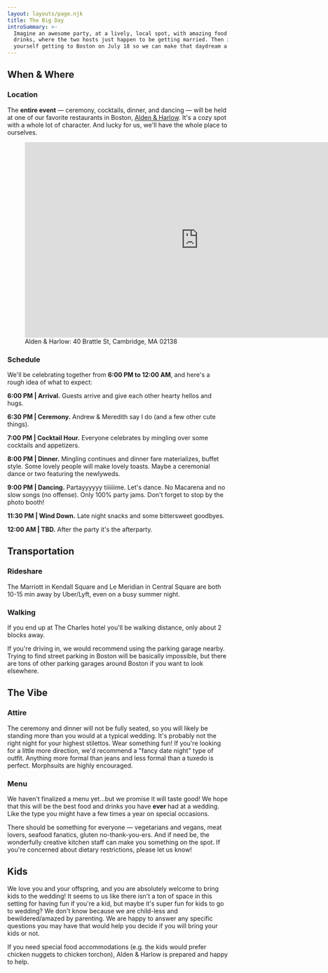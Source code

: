 ```yaml
---
layout: layouts/page.njk
title: The Big Day
introSummary: >-
  Imagine an awesome party, at a lively, local spot, with amazing food and
  drinks, where the two hosts just happen to be getting married. Then imagine
  yourself getting to Boston on July 18 so we can make that daydream a reality.
---
```

## When & Where

### Location

The **entire event** — ceremony, cocktails, dinner, and dancing — will be held at one of our favorite restaurants in Boston, [Alden & Harlow](http://www.aldenharlow.com). It's a cozy spot with a whole lot of character. And lucky for us, we'll have the whole place to ourselves. 

<figure>
    <iframe src="https://www.google.com/maps/embed?pb=!1m18!1m12!1m3!1d2947.5428998188754!2d-71.12359168454327!3d42.373579879186!2m3!1f0!2f0!3f0!3m2!1i1024!2i768!4f13.1!3m3!1m2!1s0x89e37768306eba37%3A0xa3a498bf2ae4121d!2sAlden%20%26%20Harlow!5e0!3m2!1sen!2sus!4v1583016005899!5m2!1sen!2sus" width="792" height="446" frameborder="0" style="border:0;" allowfullscreen=""></iframe>
    <figcaption>Alden & Harlow: 40 Brattle St, Cambridge, MA 02138<figcaption>
</figure>

### Schedule

We'll be celebrating together from **6:00 PM to 12:00 AM**, and here's a rough idea of what to expect:

**6:00 PM | Arrival.** Guests arrive and give each other hearty hellos and hugs.

**6:30 PM | Ceremony.** Andrew & Meredith say I do (and a few other cute things).

**7:00 PM | Cocktail Hour.** Everyone celebrates by mingling over some cocktails and appetizers.

**8:00 PM | Dinner.** Mingling continues and dinner fare materializes, buffet style. Some lovely people will make lovely toasts. Maybe a ceremonial dance or two featuring the newlyweds. 

**9:00 PM | Dancing.** Partayyyyyy tiiiiiime. Let's dance. No Macarena and no slow songs (no offense). Only 100% party jams. Don't forget to stop by the photo booth!

**11:30 PM | Wind Down.** Late night snacks and some bittersweet goodbyes. 

**12:00 AM | TBD.** After the party it's the afterparty.

## Transportation

### Rideshare

The Marriott in Kendall Square and Le Meridian in Central Square are both 10-15 min away by Uber/Lyft, even on a busy summer night. 

### Walking

If you end up at The Charles hotel you'll be walking distance, only about 2 blocks away.

If you're driving in, we would recommend using the parking garage nearby. Trying to find street parking in Boston will be basically impossible, but there are tons of other parking garages around Boston if you want to look elsewhere. 

## The Vibe

### Attire

The ceremony and dinner will not be fully seated, so you will likely be standing more than you would at a typical wedding. It's probably not the right night for your highest stilettos. Wear something fun! If you're looking for a little more direction, we'd recommend a "fancy date night" type of outfit. Anything more formal than jeans and less formal than a tuxedo is perfect. Morphsuits are highly encouraged.

### Menu

We haven't finalized a menu yet...but we promise it will taste good!  We hope that this will be the best food and drinks you have **ever** had at a wedding. Like the type you might have a few times a year on special occasions. 

There should be something for everyone — vegetarians and vegans, meat lovers, seafood fanatics, gluten no-thank-you-ers. And if need be, the wonderfully creative kitchen staff can make you something on the spot. If you're concerned about dietary restrictions, please let us know!  

## Kids

We love you and your offspring, and you are absolutely welcome to bring kids to the wedding! It seems to us like there isn't a ton of space in this setting for having fun if you're a kid, but maybe it's super fun for kids to go to wedding? We don't know because we are child-less and bewildered/amazed by parenting. We are happy to answer any specific questions you may have that would help you decide if you will bring your kids or not. 

If you need special food accommodations (e.g. the kids would prefer chicken nuggets to chicken torchon), Alden & Harlow is prepared and happy to help.